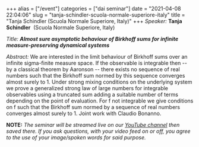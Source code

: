 +++
alias = ["/event"]
categories = ["dai seminar"]
date = "2021-04-08 22:04:06"
slug = "tanja-schindler-scuola-normale-superiore-italy"
title = "Tanja Schindler (Scuola Normale Superiore, Italy)"
+++
*Speaker:* **Tanja Schindler**  (Scuola Normale Superiore, Italy)

*Title: **Almost sure asymptotic behaviour of Birkhoff sums for infinite
measure-preserving dynamical systems***

*Abstract:* We are interested in the limit behaviour of Birkhoff sums
over an infinite sigma-finite measure space. If the observable is
integrable then -- by a classical theorem by Aaronson -- there exists no
sequence of real numbers such that the Birkhoff sum normed by this
sequence converges almost surely to 1. Under strong mixing conditions on
the underlying system we prove a generalized strong law of large numbers
for integrable observables using a truncated sum adding a suitable
number of terms depending on the point of evaluation. For f not
integrable we give conditions on f such that the Birkhoff sum normed by
a sequence of real numbers converges almost surely to 1. Joint work with
Claudio Bonanno.

**NOTE:** *The seminar will be streamed live on our [YouTube
channel](https://www.youtube.com/channel/UCyNNg155G3iLS7l-qZjboyg) then
saved there. If you ask questions, with your video feed on or off, you
agree to the use of your image/spoken words for said purpose.*
